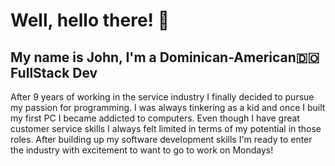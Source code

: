 # Well, hello there! 👋

## My name is John, I'm a Dominican-American🇩🇴 FullStack Dev 

After 9 years of working in the service industry I finally decided to pursue my passion for programming. I was always tinkering as a kid and once I built my first PC I became addicted to computers. Even though I have great customer service skills I always felt limited in terms of my potential in those roles. After building up my software development skills I'm ready to enter the industry with excitement to want to go to work on Mondays!
